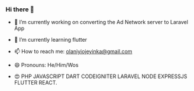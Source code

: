 ### Hi there 👋

<!--
**Niyiojeyinka/Niyiojeyinka** is a ✨ _special_ ✨ repository because its `README.md` (this file) appears on your GitHub profile.

Here are some ideas to get you started:

- 🔭 I’m currently working on ...
- 🌱 I’m currently learning ...
- 👯 I’m looking to collaborate on ...
- 🤔 I’m looking for help with ...
- 💬 Ask me about ...
- 📫 How to reach me: ...
- 😄 Pronouns: ...
- ⚡ Fun fact: ...
-->
- 🔭 I’m currently working on converting the 
Ad Network server to Laravel App 
- 🌱 I’m currently learning flutter

- 📫 How to reach me: olaniyiojeyinka@gmail.com

- 😄 Pronouns: He/Him/Wos


- 😍 PHP JAVASCRIPT DART CODEIGNITER LARAVEL NODE
EXPRESSJS FLUTTER REACT.

